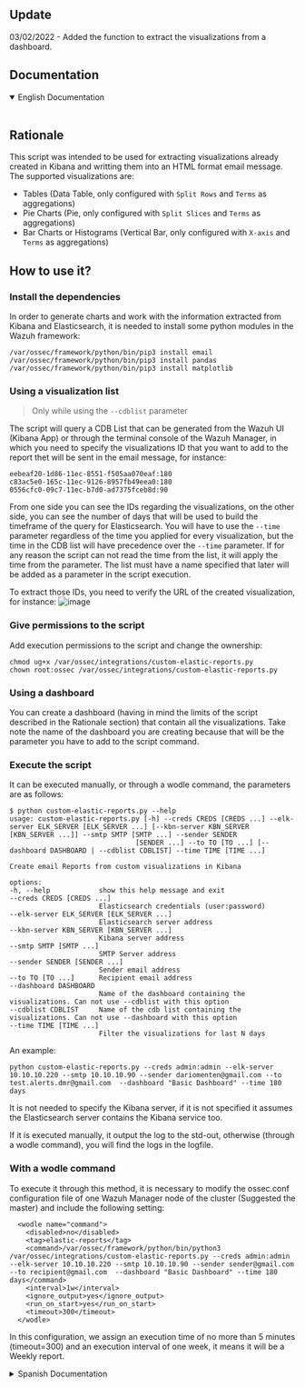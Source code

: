 ## Update
03/02/2022 - Added the function to extract the visualizations from a dashboard.

## Documentation

<details open>
<summary>English Documentation</summary>
<br>
  
  ## Rationale

  This script was intended to be used for extracting visualizations already created in Kibana and writting them into an HTML format email message. The supported visualizations are: 

  - Tables (Data Table, only configured with `Split Rows` and `Terms` as aggregations)
  - Pie Charts (Pie, only configured with `Split Slices` and `Terms` as aggregations)
  - Bar Charts or Histograms (Vertical Bar, only configured with `X-axis` and `Terms` as aggregations)

  ## How to use it?
  ### Install the dependencies
  In order to generate charts and work with the information extracted from Kibana and Elasticsearch, it is needed to install some python modules in the Wazuh framework:
  ```
  /var/ossec/framework/python/bin/pip3 install email
  /var/ossec/framework/python/bin/pip3 install pandas
  /var/ossec/framework/python/bin/pip3 install matplotlib
  ```
  ### Using a visualization list
  >Only while using the `--cdblist` parameter
  
  The script will query a CDB List that can be generated from the Wazuh UI (Kibana App) or through the terminal console of the Wazuh Manager, in which you need to specify the visualizations ID that you want to add to the report thet will be sent in the email message, for instance:
  ```
  eebeaf20-1d86-11ec-8551-f505aa070eaf:180
  c83ac5e0-165c-11ec-9126-8957fb49eea0:180
  0556cfc0-09c7-11ec-b7d0-ad7375fceb8d:90
  ```
  From one side you can see the IDs regarding the visualizations, on the other side, you can see the number of days that will be used to build the timeframe of the query for Elasticsearch. You will have to use the `--time` parameter regardless of the time you applied for every visualization, but the time in the CDB list will have precedence over the `--time` parameter. If for any reason the script can not read the time from the list, it will apply the time from the parameter.
  The list must have a name specified that later will be added as a parameter in the script execution.

  To extract those IDs, you need to verify the URL of the created visualization, for instance:
  ![image](https://user-images.githubusercontent.com/37050249/149815309-893b4249-f16e-4b38-be62-10f2157d516a.png)

  ### Give permissions to the script
  Add execution permissions to the script and change the ownership:
  ```
  chmod ug+x /var/ossec/integrations/custom-elastic-reports.py
  chown root:ossec /var/ossec/integrations/custom-elastic-reports.py
  ```
  
  ### Using a dashboard
  You can create a dashboard (having in mind the limits of the script described in the Rationale section) that contain all the visualizations. Take note the name of the dashboard you are creating because that will be the parameter you have to add to the script command.

  ### Execute the script
  It can be executed manually, or through a wodle command, the parameters are as follows:
  ```
  $ python custom-elastic-reports.py --help
  usage: custom-elastic-reports.py [-h] --creds CREDS [CREDS ...] --elk-server ELK_SERVER [ELK_SERVER ...] [--kbn-server KBN_SERVER [KBN_SERVER ...]] --smtp SMTP [SMTP ...] --sender SENDER
                                 [SENDER ...] --to TO [TO ...] [--dashboard DASHBOARD | --cdblist CDBLIST] --time TIME [TIME ...]

Create email Reports from custom visualizations in Kibana

options:
  -h, --help            show this help message and exit
  --creds CREDS [CREDS ...]
                        Elasticsearch credentials (user:password)
  --elk-server ELK_SERVER [ELK_SERVER ...]
                        Elasticsearch server address
  --kbn-server KBN_SERVER [KBN_SERVER ...]
                        Kibana server address
  --smtp SMTP [SMTP ...]
                        SMTP Server address
  --sender SENDER [SENDER ...]
                        Sender email address
  --to TO [TO ...]      Recipient email address
  --dashboard DASHBOARD
                        Name of the dashboard containing the visualizations. Can not use --cdblist with this option
  --cdblist CDBLIST     Name of the cdb list containing the visualizations. Can not use --dashboard with this option
  --time TIME [TIME ...]
                        Filter the visualizations for last N days
  ```
  An example:
  ```
  python custom-elastic-reports.py --creds admin:admin --elk-server 10.10.10.220 --smtp 10.10.10.90 --sender dariomenten@gmail.com --to test.alerts.dmr@gmail.com  --dashboard "Basic Dashboard" --time 180 days
  ```
  It is not needed to specify the Kibana server, if it is not specified it assumes the Elasticsearch server contains the Kibana service too.

  If it is executed manually, it output the log to the std-out, otherwise (through a wodle command), you will find the logs in the logfile.

  ### With a wodle command
  To execute it through this method, it is necessary to modify the ossec.conf configuration file of one Wazuh Manager node of the cluster (Suggested the master) and include the following setting:
  ```
    <wodle name="command">
      <disabled>no</disabled>
      <tag>elastic-reports</tag>
      <command>/var/ossec/framework/python/bin/python3 /var/ossec/integrations/custom-elastic-reports.py --creds admin:admin --elk-server 10.10.10.220 --smtp 10.10.10.90 --sender sender@gmail.com --to recipient@gmail.com  --dashboard "Basic Dashboard" --time 180 days</command>
      <interval>1w</interval>
      <ignore_output>yes</ignore_output>
      <run_on_start>yes</run_on_start>
      <timeout>300</timeout>
    </wodle>
  ```
  In this configuration, we assign an execution time of no more than 5 minutes (timeout=300) and an execution interval of one week, it means it will be a Weekly report.
<br>
</details>

<details>
<summary>Spanish Documentation</summary>
<br>
  
  ## Introducción

  Este script fue diseñado para extraer visualizaciones ya creadas en Kibana y plasmarlas en un correo electronico con formato HTML. Las visualizaciones soportadas hasta ahora son:

  - Tablas (Data Table, only configured with `Split Rows` and `Terms` as aggregations)
  - Graficos de torta (Pie, only configured with `Split Slices` and `Terms` as aggregations)
  - Graficos de barra o histogramas (Vertical Bar, only configured with `X-axis` and `Terms` as aggregations)

  ## Cómo utilizarlo?
  ### Instalar dependencias
  Para generar los graficos y trabajar con la informacion extraida de Elasticsearch y Kibana, es necesario instalar algunos modulos en el framework the Wazuh para poder utilizarlo:
  ```
  /var/ossec/framework/python/bin/pip3 install email
  /var/ossec/framework/python/bin/pip3 install pandas
  /var/ossec/framework/python/bin/pip3 install matplotlib
  ```
  ### Generar la lista de visualizaciones
  El script va a consultar una CDB List, que usted puede generar tanto desde la UI de Wazuh como desde la consola, en la cual se deberán especificar los IDs de las visualizaciones que se pretende que aparezcan en el correo de reporte, un ejemplo:
  ```
  eebeaf20-1d86-11ec-8551-f505aa070eaf:180
  c83ac5e0-165c-11ec-9126-8957fb49eea0:180
  0556cfc0-09c7-11ec-b7d0-ad7375fceb8d:90
  ```
  Se puede ver de un lado los IDs correspondientes, y del otro los numeros que corresponden a la cantidad de dias que se van a tener en cuenta como tiempo para la consulta de la informacion en Elasticsearch.
  Se le debe colocar un nombre a la lista que luego se especificará en el comando del script.

  Para extraer dichos IDs, se debe verificar la visualizacion creada, por ejemplo:
  ![image](https://user-images.githubusercontent.com/37050249/149815309-893b4249-f16e-4b38-be62-10f2157d516a.png)

  ### Otorgar permisos
  Otorgar permisos de ejecucion y ajustar el ownership:
  ```
  chmod ug+x /var/ossec/integrations/custom-elastic-reports
  chown root:ossec /var/ossec/integrations/custom-elastic-reports
  ```
  Notese, que no se esta usando la extension `.py`, no es por nada especial, se puede conservar la extension sin problemas.

  ### Ejecutar el Script
  El script se puede ejecutar de manera manual, o mediante un wodle command, los parametros son los siguientes:
  ```
  # python custom-elastic-reports -h
  usage: custom-elastic-reports.py [-h] --creds CREDS [CREDS ...] --elk-server ELK_SERVER [ELK_SERVER ...] [--kbn-server KBN_SERVER [KBN_SERVER ...]] --smtp SMTP [SMTP ...] --sender SENDER
                                   [SENDER ...] --to TO [TO ...] --cdblist CDBLIST [CDBLIST ...]

  Create email Reports from custom visualizations in Kibana

  options:
    -h, --help            show this help message and exit
    --creds CREDS [CREDS ...]
                          Elasticsearch credentials (user:password)
    --elk-server ELK_SERVER [ELK_SERVER ...]
                          Elasticsearch server address
    --kbn-server KBN_SERVER [KBN_SERVER ...]
                          Kibana server address
    --smtp SMTP [SMTP ...]
                          SMTP Server address
    --sender SENDER [SENDER ...]
                          Sender email address
    --to TO [TO ...]      Recipient email address
    --cdblist CDBLIST [CDBLIST ...]
                          Name of the CDBList used to get the visualizations
  ```
  Como un ejemplo:
  ```
  /var/ossec/integrations/custom-elastic-reports --to destino@wazuh.com --elk-server 10.10.10.220 --smtp 10.10.10.90 --sender origen@wazuh.com --creds admin:admin --cdblist report-list
  ```
  No es necesario especificar el servidor de Kibana, si no se especifica, toma como servidor de Kibana el mismo Elasticsearch server.

  Si se ejecuta manualmente, este devuelve el log en pantalla, mientras que si se ejecuta mediante wodle command, se escribe el log en el archivo integrations.log.

  ### Mediante wodle command
  Para ejecutarlo mediante este metodo, es necesario modificar el archivo de configuraciones ossec.conf the uno de las Managers del cluster (preferentemente el Master) e incluir la siguiente configuracion:
  ```
    <wodle name="command">
      <disabled>no</disabled>
      <tag>elastic-reports</tag>
      <command>/var/ossec/framework/python/bin/python3 /var/ossec/integrations/custom-elastic-reports --to destino@wazuh.com --elk-server 10.10.10.220 --smtp 10.10.10.90 --sender origen@wazuh.com --creds admin:admin --cdblist report-list</command>
      <interval>1w</interval>
      <ignore_output>yes</ignore_output>
      <run_on_start>yes</run_on_start>
      <timeout>300</timeout>
    </wodle>
  ```
  En este caso, se le da un tiempo de ejecucion de no mas de cinco minutos (timeout=300) y un intervalo de ejecucion de 1 semana, es decir que este reporte va a ser semanal.
<br>
</details>
